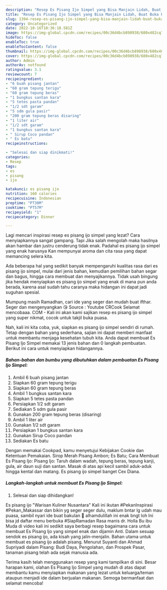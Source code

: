 ```yaml
---
description: "Resep Es Pisang Ijo Simpel yang Bisa Manjain Lidah, Buat Buka Puasa Bikin Ngiler"
title: "Resep Es Pisang Ijo Simpel yang Bisa Manjain Lidah, Buat Buka Puasa Bikin Ngiler"
slug: 1394-resep-es-pisang-ijo-simpel-yang-bisa-manjain-lidah-buat-buka-puasa-bikin-ngiler
category: Uncategorized
date: 2022-10-16T10:36:18.581Z
image: https://img-global.cpcdn.com/recipes/00c36d4bcb898938/680x482cq70/es-pisang-ijo-simpel-foto-resep-utama.jpg
hideToc: false
enableToc: true
enableTocContent: false
thumbnail: https://img-global.cpcdn.com/recipes/00c36d4bcb898938/680x482cq70/es-pisang-ijo-simpel-foto-resep-utama.jpg
cover: https://img-global.cpcdn.com/recipes/00c36d4bcb898938/680x482cq70/es-pisang-ijo-simpel-foto-resep-utama.jpg
author: Admin
authorAv: notfound
ratingvalue: 3.1
reviewcount: 7
recipeingredient:
- "6 buah pisang jantan"
- "60 gram tepung terigu"
- "60 gram tepung beras"
- "1 bungkus santan kara"
- "5 tetes pasta pandan"
- "1/2 sdt garam"
- "5 sdm gula pasir"
- "200 gram tepung beras disaring"
- "1 liter air"
- "1/2 sdt garam"
- "1 bungkus santan kara"
- " Sirup Coco pandan"
- " Es batu"
recipeinstructions:

- "Selesai dan siap dinikmati!"
categories:
- Resep
tags:
- es
- pisang
- ijo

katakunci: es pisang ijo 
nutrition: 160 calories
recipecuisine: Indonesian
preptime: "PT30M"
cooktime: "PT57M"
recipeyield: "1"
recipecategory: Dinner

---
```



Lagi mencari inspirasi resep es pisang ijo simpel yang lezat? Cara menyiapkannya sangat gampang. Tapi Jika salah mengolah maka hasilnya akan hambar dan justru cenderung tidak enak. Padahal es pisang ijo simpel yang enak harusnya Kan mempunyai aroma dan cita rasa yang dapat memancing selera kita.


Ada beberapa hal yang sedikit banyak mempengaruhi kualitas rasa dari es pisang ijo simpel, mulai dari jenis bahan, kemudian pemilihan bahan segar dan bagus, hingga cara membuat dan menyajikannya. Tidak usah bingung jika hendak menyiapkan es pisang ijo simpel yang enak di mana pun anda berada, karena asal sudah tahu caranya maka hidangan ini dapat jadi suguhan spesial.

Mumpung masih Ramadhan, cari ide yang seger dan mudah buat ifthar. Seger dan mengenyangkan 😘 Source : Youtube CRCook Selamat mencobaaa. COM - Kali ini akan kami sajikan resep es pisang ijo simpel yang super nikmat, cocok untuk takjil buka puasa.


Nah, kali ini kita coba, yuk, siapkan es pisang ijo simpel sendiri di rumah. Tetap dengan bahan yang sederhana, sajian ini dapat memberi manfaat untuk membantu menjaga kesehatan tubuh kita. Anda dapat membuat Es Pisang Ijo Simpel memakai 13 jenis bahan dan 0 langkah pembuatan. Berikut ini cara untuk menyiapkan hidangannya.

<!--inarticleads1-->

##### Bahan-bahan dan bumbu yang dibutuhkan dalam pembuatan Es Pisang Ijo Simpel:

1. Ambil 6 buah pisang jantan
1. Siapkan 60 gram tepung terigu
1. Siapkan 60 gram tepung beras
1. Ambil 1 bungkus santan kara
1. Siapkan 5 tetes pasta pandan
1. Persiapkan 1/2 sdt garam
1. Sediakan 5 sdm gula pasir
1. Gunakan 200 gram tepung beras (disaring)
1. Ambil 1 liter air
1. Gunakan 1/2 sdt garam
1. Persiapkan 1 bungkus santan kara
1. Gunakan  Sirup Coco pandan
1. Sediakan  Es batu


Dengan memakai Cookpad, kamu menyetujui Kebijakan Cookie dan Ketentuan Pemakaian. Sirop Merah Pisang Ambon; Es Batu; Cara Membuat Es Pisang Ijo: Pisang Ijo: Taruh dalam wadah, tepung beras, tepung kanji, gula, air daun suji dan santan. Masak di atas api kecil sambil aduk-aduk hingga kental dan matang. Es pisang ijo simpel banget Cex Diana. 

<!--inarticleads2-->

##### Langkah-langkah untuk membuat Es Pisang Ijo Simpel:


1. Selesai dan siap dihidangkan!

Es pisang ijo &#34;Warisan Kuliner Nusantara&#34; Kali ini ikutan #PekanInspirasi #Pekan_Makassar dan bikin yg seger seger dulu, maklum bntar lg udah mau puasa, sambil nyari ide buat bakulan 💪 alhamdulillah ini enak bngt loh Ini bisa jd daftar menu berbuka #SiapRamadan Rasa manis dr. Holla Bu ibu Muda di video kali ini sedikit saya berbagi resep bagaimana cara untuk membuat Es Pisang Ijo yang simpel enak dan dijamin Anti. Dalam sesuap sendok es pisang ijo, ada kisah yang jalin-menjalin. Bahan utama untuk membuat es pisang ijo adalah pisang. Menurut Suyanti dan Ahmad Supriyadi dalam Pisang: Budi Daya, Pengolahan, dan Prospek Pasar, tanaman pisang telah ada sejak manusia ada. 

Terima kasih telah menggunakan resep yang kami tampilkan di sini. Besar harapan kami, olahan Es Pisang Ijo Simpel yang mudah di atas dapat membantu kamu menyiapkan makanan yang lezat untuk keluarga/teman ataupun menjadi ide dalam berjualan makanan. Semoga bermanfaat dan selamat mencoba!
